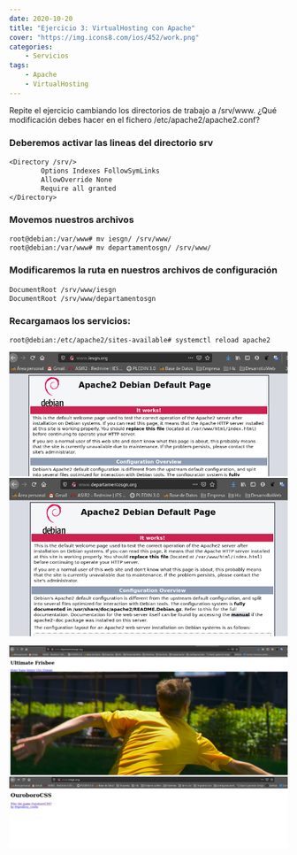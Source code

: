 ```yaml
---
date: 2020-10-20
title: "Ejercicio 3: VirtualHosting con Apache"
cover: "https://img.icons8.com/ios/452/work.png"
categories: 
    - Servicios
tags:
    - Apache
    - VirtualHosting
---
```


Repite el ejercicio cambiando los directorios de trabajo a /srv/www. ¿Qué modificación debes hacer en el fichero /etc/apache2/apache2.conf?

### Deberemos activar las lineas del directorio srv
```shell
<Directory /srv/>
        Options Indexes FollowSymLinks
        AllowOverride None
        Require all granted
</Directory>
```

### Movemos nuestros archivos
```shell
root@debian:/var/www# mv iesgn/ /srv/www/
root@debian:/var/www# mv departamentosgn/ /srv/www/
```

### Modificaremos la ruta en nuestros archivos de configuración
```shell
DocumentRoot /srv/www/iesgn
DocumentRoot /srv/www/departamentosgn
```

### Recargamaos los servicios:
```shell
root@debian:/etc/apache2/sites-available# systemctl reload apache2
```
![PracticaImg](images/servicios/iesgn.org.png "Imagen de la practica")
![PracticaImg](images/servicios/departamentosgn.org.png "Imagen de la practica")

![PracticaImg](images/servicios/departamentosgn.png "Imagen de la practica")
![PracticaImg](images/servicios/iesgn.png "Imagen de la practica")
